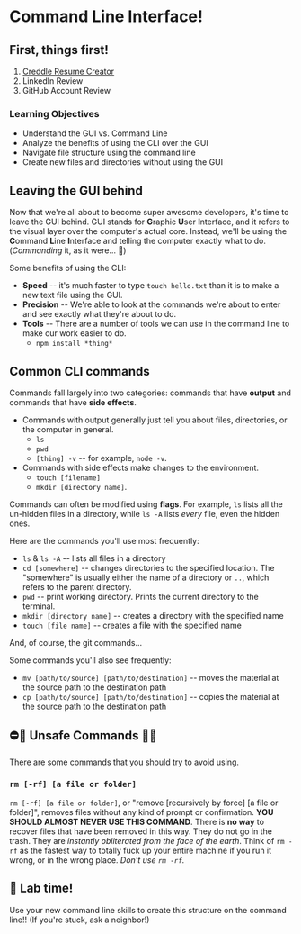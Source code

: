 # Command Line Interface!

## First, things first!

1. [Creddle Resume Creator](http://creddle.io/)
2. LinkedIn Review
3. GitHub Account Review

### Learning Objectives

- Understand the GUI vs. Command Line
- Analyze the benefits of using the CLI over the GUI
- Navigate file structure using the command line
- Create new files and directories without using the GUI

## Leaving the GUI behind

Now that we're all about to become super awesome developers, it's time to leave the GUI behind. GUI stands for **G**raphic **U**ser **I**nterface, and it refers to the visual layer over the computer's actual core. Instead, we'll be using the **C**ommand **L**ine **I**nterface and telling the computer exactly what to do. (_Commanding_ it, as it were... 🤔)

Some benefits of using the CLI:

- **Speed** -- it's much faster to type `touch hello.txt` than it is to make a new text file using the GUI.
- **Precision** -- We're able to look at the commands we're about to enter and see exactly what they're about to do.
- **Tools** -- There are a number of tools we can use in the command line to make our work easier to do.
    - `npm install *thing*`

## Common CLI commands

Commands fall largely into two categories: commands that have **output** and commands that have **side effects**.
- Commands with output generally just tell you about files, directories, or the computer in general.
    - `ls`
    - `pwd`
    - `[thing] -v` -- for example, `node -v`.
- Commands with side effects make changes to the environment.
    - `touch [filename]`
    - `mkdir [directory name]`.

Commands can often be modified using **flags**. For example, `ls` lists all the un-hidden files in a directory, while `ls -A` lists _every_ file, even the hidden ones.

Here are the commands you'll use most frequently:

- `ls` & `ls -A` -- lists all files in a directory
- `cd [somewhere]` -- changes directories to the specified location. The "somewhere" is usually either the name of a directory or `..`, which refers to the parent directory.
- `pwd` -- print working directory. Prints the current directory to the terminal.
- `mkdir [directory name]` -- creates a directory with the specified name
- `touch [file name]` -- creates a file with the specified name

And, of course, the git commands...

Some commands you'll also see frequently:

- `mv [path/to/source] [path/to/destination]` -- moves the material at the source path to the destination path
- `cp [path/to/source] [path/to/destination]` -- copies the material at the source path to the destination path

## ⛔️🙅 Unsafe Commands 🚫🚨

There are some commands that you should try to avoid using.

### `rm [-rf] [a file or folder]`

`rm [-rf] [a file or folder]`, or "remove [recursively by force] [a file or folder]", removes files without any kind of prompt or confirmation. **YOU SHOULD ALMOST NEVER USE THIS COMMAND**. There is **no way** to recover files that have been removed in this way. They do not go in the trash. They are _instantly obliterated from the face of the earth_. Think of `rm -rf` as the fastest way to totally fuck up your entire machine if you run it wrong, or in the wrong place. _Don't use `rm -rf`._

## 🚀 Lab time!

Use your new command line skills to create this structure on the command line!! (If you're stuck, ask a neighbor!)
